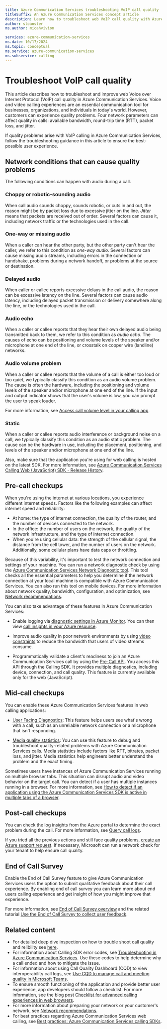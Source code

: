 ```yaml
---
title: Azure Communication Services troubleshooting VoIP call quality
titleSuffix: An Azure Communication Services concept article
description: Learn how to troubleshoot web VoIP call quality with Azure Communication Services.
author: sloanster
ms.author: micahvivion

services: azure-communication-services
ms.date: 10/17/2024
ms.topic: conceptual
ms.service: azure-communication-services
ms.subservice: calling
---
```


# Troubleshoot VoIP call quality 

This article describes how to troubleshoot and improve web Voice over Internet Protocol (VoIP) call quality in Azure Communication Services. Voice and video calling experiences are an essential communication tool for businesses, organizations, and individuals in today's world. However, customers can experience quality problems. Four network parameters can affect quality in calls: available bandwidth, round-trip time (RTT), packet loss, and jitter.

If quality problems arise with VoIP calling in Azure Communication Services, follow the troubleshooting guidance in this article to ensure the best-possible user experience.

## Network conditions that can cause quality problems

The following conditions can happen with audio during a call.

### Choppy or robotic-sounding audio

When call audio sounds choppy, sounds robotic, or cuts in and out, the reason might be by packet loss due to excessive jitter on the line. *Jitter* means that packets are received out of order. Several factors can cause it, including network traffic or the technologies used in the call.

### One-way or missing audio

When a caller can hear the other party, but the other party can't hear the caller, we refer to this condition as *one-way audio*. Several factors can cause missing audio streams, including errors in the connection or handshake, problems during a network handoff, or problems at the source or destination.

### Delayed audio

When caller or callee reports excessive delays in the call audio, the reason can be excessive latency on the line. Several factors can cause audio latency, including delayed packet transmission or delivery somewhere along the line, or the technologies used in the call.

### Audio echo

When a caller or callee reports that they hear their own delayed audio being transmitted back to them, we refer to this condition as *audio echo*. The causes of echo can be positioning and volume levels of the speaker and/or microphone at one end of the line, or crosstalk on copper wire (landline) networks.

### Audio volume problem

When a caller or callee reports that the volume of a call is either too loud or too quiet, we typically classify this condition as an audio volume problem. The cause is often the hardware, including the positioning and volume levels of the speaker and/or microphone at one end of the line. If the input and output indicator shows that the user's volume is low, you can prompt the user to speak louder.

For more information, see [Access call volume level in your calling app](../../quickstarts/voice-video-calling/get-started-volume-indicator.md).

### Static

When a caller or callee reports audio interference or background noise on a call, we typically classify this condition as an audio static problem. The cause can be the hardware in use, including the placement, positioning, and levels of the speaker and/or microphone at one end of the line.

Also, make sure that the application you're using for web calling is hosted on the latest SDK. For more information, see [Azure Communication Services Calling Web (JavaScript) SDK - Release History](https://github.com/Azure/Communication/blob/master/releasenotes/acs-javascript-calling-library-release-notes.md).

## Pre-call checkups

When you're using the internet at various locations, you experience different internet speeds. Factors like the following examples can affect internet speed and reliability:

- At home: the type of internet connection, the quality of the router, and the number of devices connected to the network.
- In the office: the number of users on the network, the quality of the network infrastructure, and the type of internet connection.
- When you're using cellular data: the strength of the cellular signal, the distance from the cell tower, and the number of users on the network. Additionally, some cellular plans have data caps or throttling.

Because of this variability, it's important to test the network connection and settings of your machine. You can run a network diagnostic check by using the [Azure Communication Services Network Diagnostic tool](https://azurecommdiagnostics.net/). This tool checks all the essential parameters to help you determine if the network connection at your local machine is compatible with Azure Communication Services. You can also run this tool on mobile devices. For more information about network quality, bandwidth, configuration, and optimization, see [Network recommendations](network-requirements.md).

You can also take advantage of these features in Azure Communication Services:

- Enable logging via [diagnostic settings in Azure Monitor](../analytics/enable-logging.md). You can then view [call insights in your Azure resource](../analytics/insights/voice-and-video-insights.md).

- Improve audio quality in poor network environments by using [video constraints](video-constraints.md) to reduce the bandwidth that users of video streams consume.

- Programmatically validate a client's readiness to join an Azure Communication Services call by using the [Pre-Call API](pre-call-diagnostics.md). You access this API through the Calling SDK. It provides multiple diagnostics, including device, connection, and call quality. This feature is currently available only for the web (JavaScript).

## Mid-call checkups

You can enable these Azure Communication Services features in web calling applications:

- [User Facing Diagnostics](user-facing-diagnostics.md): This feature helps users see what's wrong with a call, such as an unreliable network connection or a microphone that isn't responding.

- [Media quality statistics](media-quality-sdk.md): You can use this feature to debug and troubleshoot quality-related problems with Azure Communication Services calls. Media statistics include factors like RTT, bitrates, packet loss, and jitter. Media statistics help engineers better understand the problem and the exact timing.

Sometimes users have instances of Azure Communication Services running on multiple browser tabs. This situation can disrupt audio and video behavior on the target call. You can detect if a user has multiple instances running in a browser. For more information, see [How to detect if an application using the Azure Communication Services SDK is active in multiple tabs of a browser](../../how-tos/calling-sdk/is-sdk-active-in-multiple-tabs.md).

## Post-call checkups

You can check the log insights from the Azure portal to determine the exact problem during the call. For more information, see [Query call logs](../analytics/query-call-logs.md).

If you tried all the previous actions and still face quality problems, [create an Azure support request](/azure/azure-portal/supportability/how-to-create-azure-support-request). If necessary, Microsoft can run a network check for your tenant to help ensure call quality.

## End of Call Survey

Enable the End of Call Survey feature to give Azure Communication Services users the option to submit qualitative feedback about their call experience. By enabling end of call survey you can learn more about end users calling experience and get insight of how you might improve that experience.

For more information, see [End of Call Survey overview](end-of-call-survey-concept.md) and the related tutorial [Use the End of Call Survey to collect user feedback](../../tutorials/end-of-call-survey-tutorial.md).

## Related content
- For detailed deep dive inspection on how to trouble shoot call quality and relibility see [here](../../troubleshooting/voice-video-calling/general-troubleshooting-strategies/overview.md).
- For information about Calling SDK error codes, see [Troubleshooting in Azure Communication Services](../../resources/troubleshooting/voice-video-calling/troubleshooting-codes.md). Use these codes to help determine why a call ended and how to mitigate the issue.
- For information about using Call Quality Dashboard (CQD) to view interoperability call logs, see [Use CQD to manage call and meeting quality in Microsoft Teams](/microsoftteams/quality-of-experience-review-guide).
- To ensure smooth functioning of the application and provide better user experience, app developers should follow a checklist. For more information, see the blog post [Checklist for advanced calling experiences in web browsers](https://techcommunity.microsoft.com/t5/azure-communication-services/checklist-for-advanced-calling-experiences-in-web-browsers/ba-p/3266312).
- For more information about preparing your network or your customer's network, see [Network recommendations](network-requirements.md).
- For best practices regarding Azure Communication Services web calling, see [Best practices: Azure Communication Services calling SDKs](../best-practices.md).

